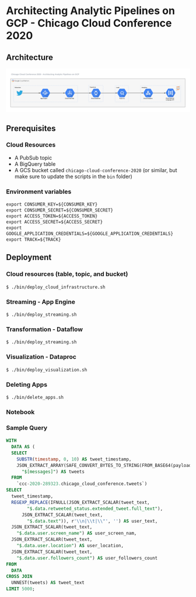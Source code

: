 # Architecting Analytic Pipelines on GCP - Chicago Cloud Conference 2020

## Architecture

![GitHub Logo](images/ccc-2020.png)

## Prerequisites

### Cloud Resources
- A PubSub topic
- A BigQuery table
- A GCS bucket called `chicago-cloud-conference-2020` (or similar, but make sure to update the scripts in the `bin`
folder)

### Environment variables
```shell script
export CONSUMER_KEY=${CONSUMER_KEY}
export CONSUMER_SECRET=${CONSUMER_SECRET}
export ACCESS_TOKEN=${ACCESS_TOKEN}
export ACCESS_SECRET=${ACCESS_SECRET}
export GOOGLE_APPLICATION_CREDENTIALS=${GOOGLE_APPLICATION_CREDENTIALS}
export TRACK=${TRACK}
```

## Deployment

### Cloud resources (table, topic, and bucket)
```shell script
$ ./bin/deploy_cloud_infrastructure.sh
```

### Streaming - App Engine
```shell script
$ ./bin/deploy_streaming.sh
```

### Transformation - Dataflow
```shell script
$ ./bin/deploy_streaming.sh
```

### Visualization - Dataproc
```shell script
$ ./bin/deploy_visualization.sh
```

### Deleting Apps
```shell script
$ ./bin/delete_apps.sh
```

### Notebook


### Sample Query
```sql
WITH
  DATA AS (
  SELECT
    SUBSTR(timestamp, 0, 10) AS tweet_timestamp,
    JSON_EXTRACT_ARRAY(SAFE_CONVERT_BYTES_TO_STRING(FROM_BASE64(payload)),
      "$[messages]") AS tweets
  FROM
    `ccc-2020-289323.chicago_cloud_conference.tweets`)
SELECT
  tweet_timestamp,
  REGEXP_REPLACE(IFNULL(JSON_EXTRACT_SCALAR(tweet_text,
        "$.data.retweeted_status.extended_tweet.full_text"),
      JSON_EXTRACT_SCALAR(tweet_text,
        "$.data.text")), r'\\n|\\t|\\"', '') AS user_text,
  JSON_EXTRACT_SCALAR(tweet_text,
    "$.data.user.screen_name") AS user_screen_nam,
  JSON_EXTRACT_SCALAR(tweet_text,
    "$.data.user.location") AS user_location,
  JSON_EXTRACT_SCALAR(tweet_text,
    "$.data.user.followers_count") AS user_followers_count
FROM
  DATA
CROSS JOIN
  UNNEST(tweets) AS tweet_text
LIMIT 5000;
```
